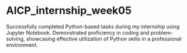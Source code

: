 # AICP_internship_week05
Successfully completed Python-based tasks during my internship using Jupyter Notebook. Demonstrated proficiency in coding and problem-solving, showcasing effective utilization of Python skills in a professional environment.
